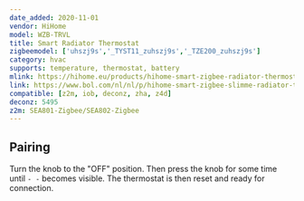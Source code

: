 ```yaml
---
date_added: 2020-11-01
vendor: HiHome
model: WZB-TRVL
title: Smart Radiator Thermostat
zigbeemodel: ['uhszj9s','_TYST11_zuhszj9s','_TZE200_zuhszj9s']
category: hvac
supports: temperature, thermostat, battery
mlink: https://hihome.eu/products/hihome-smart-zigbee-radiator-thermostat
link: https://www.bol.com/nl/nl/p/hihome-smart-zigbee-slimme-radiator-thermostaat-v2/9300000128973175/
compatible: [z2m, iob, deconz, zha, z4d]
deconz: 5495
z2m: SEA801-Zigbee/SEA802-Zigbee
---
```

## Pairing

Turn the knob to the "OFF" position. Then press the knob for some time until `- -` becomes visible. The thermostat is then reset and ready for connection.
